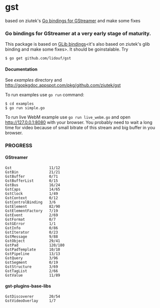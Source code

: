# gst
based on ziutek's [Go bindings for GStreamer](https://github.com/ziutek/gst) and make some fixes

### Go bindings for GStreamer at a very early stage of maturity.

This package is based on [GLib bindings](https://github.com/lidouf/glib)<it's also based on ziutek's glib binding and make some fixes>. It
should be goinstalable. Try

    $ go get github.com/lidouf/gst

#### Documentation

See *examples* directory and http://gopkgdoc.appspot.com/pkg/github.com/ziutek/gst

To run examples use `go run` command:

	$ cd examples
	$ go run simple.go

To run live WebM example use `go run live_webm.go` and open
http://127.0.0.1:8080 with your browser. You probably need to wait a long time
for video because of small bitrate of this stream and big buffer in you browser.

### PROGRESS
#### GStreamer
    Gst                 11/12
    GstBin              21/21
    GstBuffer           0/71
    GstBufferList       0/15
    GstBus              16/24
    GstCaps             14/65
    GstClock            1/49
    GstContext          0/12
    GstControlBinding   3/6
    GstElement          82/90
    GstElementFactory   7/19
    GstEvent            2/69
    GstFormat           0/7
    GstGError           1/1
    GstInfo             0/86
    GstIterator         0/23
    GstMessage          9/88
    GstObject           29/41
    GstPad              120/180
    GstPadTemplate      10/10
    GstPipeline         13/13
    GstQuery            3/96
    GstSegment          0/19
    GstStructure        3/69
    GstTagList          2/66
    GstValue            11/89
#### gst-plugins-base-libs
    GstDiscoverer       20/54
    GstVideoOverlay     1/7